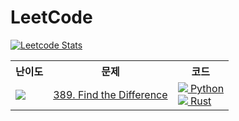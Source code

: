 # LeetCode

[![Leetcode Stats](https://leetcode.card.workers.dev/?username=ShapeLayer)](https://leetcode.com/ShapeLayer)


<table>
  <tr>
    <th>난이도</th>
    <th>문제</th>
    <th>코드</th>
  </tr>
  
  <tr>
    <td><img src="https://img.shields.io/badge/-easy-brightgreen" height=""></td>
    <td><a href="https://leetcode.com/problems/find-the-difference">389. Find the Difference</a></td>
    <td><a href="./python/389.py"><img src="https://via.placeholder.com/13/3572A5/000?text=%20"> Python</a><br><a href="./rust/389.rs"><img src="https://via.placeholder.com/13/dea584/000?text=%20"> Rust</a></td>
  </tr>

</table>
